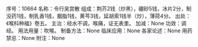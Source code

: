 序号：10664
名称：令行吴宫散
组成：荆芥2钱（炒黑），硼砂5钱，冰片2分，制没药1钱，制乳香1钱，胭脂1钱，黄芩3钱，延胡索1钱半（炒），薄荷4分。
出处：《喉科种福》卷五。
主治：经水不调，喉痛，证无表里。
加减：None
功效：调经。
用法用量：吹喉。
制备方法：None
临床应用：None
各家论述：None
用药禁忌：None
附注：None
